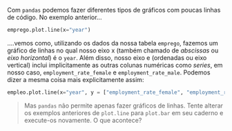 Com `pandas` podemos fazer diferentes tipos de gráficos com poucas linhas de código. No exemplo anterior...

```python
emprego.plot.line(x="year")
```

....vemos como, utilizando os dados da nossa tabela `emprego`, fazemos um gráfico de linhas no qual nosso eixo x (também chamado de _abscissas_ ou _eixo horizontal_) é o `year`. Além disso, nosso eixo e (ordenadas ou eixo vertical) inclui implicitamente as outras colunas numéricas como _series_, em nosso caso, `employment_rate_female` e `employment_rate_male`. Podemos dizer a mesma coisa mais explicitamente assim:

```python
empleo.plot.line(x="year", y = ["employment_rate_female", "employment_rate_male"])
```

> Mas `pandas` não permite apenas fazer gráficos de linhas. Tente alterar os exemplos anteriores de `plot.line` para `plot.bar` em seu caderno e execute-os novamente. O que acontece?
